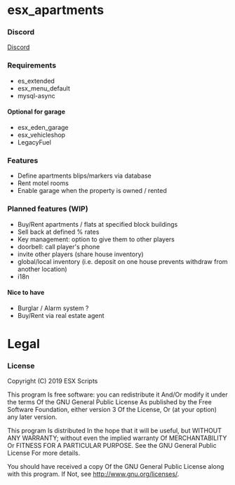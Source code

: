 # esx_apartments

### Discord

[Discord](https://discord.gg/yHytSHx)

### Requirements

- es_extended
- esx_menu_default
- mysql-async

#### Optional for garage

- esx_eden_garage
- esx_vehicleshop
- LegacyFuel

### Features

- Define apartments blips/markers via database
- Rent motel rooms
- Enable garage when the property is owned / rented

### Planned features (WIP)

- Buy/Rent apartments / flats at specified block buildings
- Sell back at defined % rates
- Key management: option to give them to other players
- doorbell: call player's phone
- invite other players (share house inventory)
- global/local inventory (i.e. deposit on one house prevents withdraw from another location)
- i18n

#### Nice to have

- Burglar / Alarm system ?
- Buy/Rent via real estate agent

# Legal

### License

Copyright (C) 2019 ESX Scripts

This program Is free software: you can redistribute it And/Or modify it under the terms Of the GNU General Public License As published by the Free Software Foundation, either version 3 Of the License, Or (at your option) any later version.

This program Is distributed In the hope that it will be useful, but WITHOUT ANY WARRANTY; without even the implied warranty Of MERCHANTABILITY Or FITNESS FOR A PARTICULAR PURPOSE. See the GNU General Public License For more details.

You should have received a copy Of the GNU General Public License along with this program. If Not, see http://www.gnu.org/licenses/.
